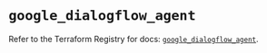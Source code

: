 # `google_dialogflow_agent`

Refer to the Terraform Registry for docs: [`google_dialogflow_agent`](https://registry.terraform.io/providers/hashicorp/google/6.17.0/docs/resources/dialogflow_agent).
